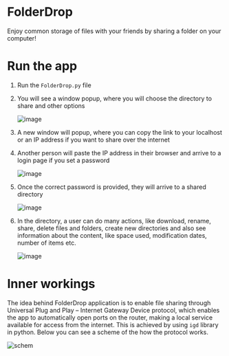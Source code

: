 # FolderDrop
Enjoy common storage of files with your friends by sharing a folder on your computer!

# Run the app
1. Run the `FolderDrop.py` file
2. You will see a window popup, where you will choose the directory to share and other options
   
   ![image](https://github.com/user-attachments/assets/05746a52-35ea-4483-81de-a0f547ff256e)
3. A new window will popup, where you can copy the link to your localhost or an IP address if you want to share over the internet
4. Another person will paste the IP address in their browser and arrive to a login page if you set a password

   ![image](https://github.com/user-attachments/assets/af3fcaed-ce57-4fb2-b7df-42ef58951630)

5. Once the correct password is provided, they will arrive to a shared directory
   
    ![image](https://github.com/user-attachments/assets/7ab82be8-f470-49ed-97bf-412ea5a58cc1)

6. In the directory, a user can do many actions, like download, rename, share, delete files and folders, create new directories and also see information about the content, like space used, modification dates, number of items etc.
   
    ![image](https://github.com/user-attachments/assets/dc77cd76-92cd-4edc-a97b-20053c801950)   

# Inner workings
The idea behind FolderDrop application is to enable file sharing through Universal Plug and Play – Internet Gateway Device protocol, which enables the app to automatically open ports on the router, making a local service available for access from the internet. This is achieved by using `igd` library in python. Below you can see a scheme of the how the protocol works.

   ![schem](https://github.com/user-attachments/assets/da32dbf7-5418-4345-b240-94135f6b682a)
